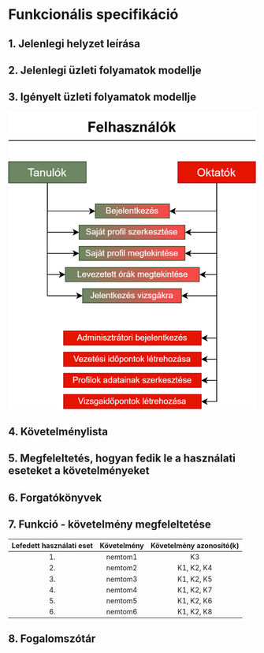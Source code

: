 # Funkcionális specifikáció

## 1. Jelenlegi helyzet leírása



## 2. Jelenlegi üzleti folyamatok modellje

## 3. Igényelt üzleti folyamatok modellje
![utleti folyamatok](uzletifolyamatok_modelje.png)


## 4. Követelménylista

## 5. Megfeleltetés, hogyan fedik le a használati eseteket a követelményeket 

## 6. Forgatókönyvek

## 7. Funkció - követelmény megfeleltetése
| Lefedett használati eset | Követelmény | Követelmény azonosító(k) |
| :---: | :---: | :---: |
| 1. | nemtom1 | K3 |
| 2. | nemtom2 | K1, K2, K4 |
| 3. | nemtom3 | K1, K2, K5 |
| 4. | nemtom4 | K1, K2, K7 |
| 5. | nemtom5 | K1, K2, K6 |
| 6. | nemtom6| K1, K2, K8 |

## 8. Fogalomszótár